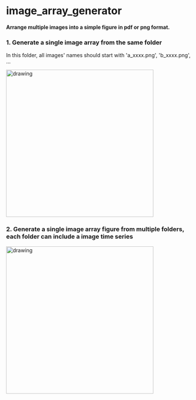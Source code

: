 # image_array_generator
**Arrange multiple images into a simple figure in pdf or png format.**

<!-- ![](figures/elephant_imgArray.png) -->


### 1. Generate a single image array from the same folder
In this folder, all images' names should start with 'a_xxxx.png', 'b_xxxx.png', ...

<img src="figures/elephant_imgArray.png" alt="drawing" width="400"/>

### 2. Generate a single image array figure from multiple folders, each folder can include a image time series
<img src="outputs/CAL_Creek_imgArray_0.2.png" alt="drawing" width="400"/>
